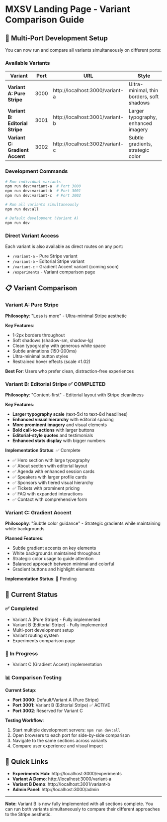 # MXSV Landing Page - Variant Comparison Guide

## 🚀 Multi-Port Development Setup

You can now run and compare all variants simultaneously on different ports:

### Available Variants

| Variant | Port | URL | Style |
|---------|------|-----|-------|
| **Variant A: Pure Stripe** | 3000 | http://localhost:3000/variant-a | Ultra-minimal, thin borders, soft shadows |
| **Variant B: Editorial Stripe** | 3001 | http://localhost:3001/variant-b | Larger typography, enhanced imagery |
| **Variant C: Gradient Accent** | 3002 | http://localhost:3002/variant-c | Subtle gradients, strategic color |

### Development Commands

```bash
# Run individual variants
npm run dev:variant-a  # Port 3000
npm run dev:variant-b  # Port 3001
npm run dev:variant-c  # Port 3002

# Run all variants simultaneously
npm run dev:all

# Default development (Variant A)
npm run dev
```

### Direct Variant Access

Each variant is also available as direct routes on any port:
- `/variant-a` - Pure Stripe variant
- `/variant-b` - Editorial Stripe variant
- `/variant-c` - Gradient Accent variant (coming soon)
- `/experiments` - Variant comparison page

## 📋 Variant Comparison

### Variant A: Pure Stripe
**Philosophy**: "Less is more" - Ultra-minimal Stripe aesthetic

**Key Features**:
- 1-2px borders throughout
- Soft shadows (shadow-sm, shadow-lg)
- Clean typography with generous white space
- Subtle animations (150-200ms)
- Ultra-minimal button styles
- Restrained hover effects (scale ≤1.02)

**Best For**: Users who prefer clean, distraction-free experiences

### Variant B: Editorial Stripe ✅ COMPLETED
**Philosophy**: "Content-first" - Editorial layout with Stripe cleanliness

**Key Features**:
- **Larger typography scale** (text-5xl to text-8xl headlines)
- **Enhanced visual hierarchy** with editorial spacing
- **More prominent imagery** and visual elements
- **Bold call-to-actions** with larger buttons
- **Editorial-style quotes** and testimonials
- **Enhanced stats display** with bigger numbers

**Implementation Status**: ✅ Complete
- ✅ Hero section with large typography
- ✅ About section with editorial layout
- ✅ Agenda with enhanced session cards
- ✅ Speakers with larger profile cards
- ✅ Sponsors with tiered visual hierarchy
- ✅ Tickets with prominent pricing
- ✅ FAQ with expanded interactions
- ✅ Contact with comprehensive form

### Variant C: Gradient Accent
**Philosophy**: "Subtle color guidance" - Strategic gradients while maintaining white backgrounds

**Planned Features**:
- Subtle gradient accents on key elements
- White backgrounds maintained throughout
- Strategic color usage to guide attention
- Balanced approach between minimal and colorful
- Gradient buttons and highlight elements

**Implementation Status**: 🔄 Pending

## 🎯 Current Status

### ✅ Completed
- Variant A (Pure Stripe) - Fully implemented
- Variant B (Editorial Stripe) - Fully implemented
- Multi-port development setup
- Variant routing system
- Experiments comparison page

### 🔄 In Progress
- Variant C (Gradient Accent) implementation

### 📊 Comparison Testing

**Current Setup**:
- **Port 3000**: Default/Variant A (Pure Stripe)
- **Port 3001**: Variant B (Editorial Stripe) ✅ ACTIVE
- **Port 3002**: Reserved for Variant C

**Testing Workflow**:
1. Start multiple development servers: `npm run dev:all`
2. Open browsers to each port for side-by-side comparison
3. Navigate to the same sections across variants
4. Compare user experience and visual impact

## 🔗 Quick Links

- **Experiments Hub**: http://localhost:3000/experiments
- **Variant A Demo**: http://localhost:3000/variant-a
- **Variant B Demo**: http://localhost:3001/variant-b
- **Admin Panel**: http://localhost:3000/admin

---

**Note**: Variant B is now fully implemented with all sections complete. You can run both variants simultaneously to compare their different approaches to the Stripe aesthetic.